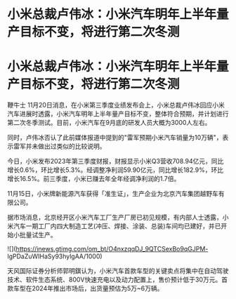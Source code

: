# 小米总裁卢伟冰：小米汽车明年上半年量产目标不变，将进行第二次冬测

# 小米总裁卢伟冰：小米汽车明年上半年量产目标不变，将进行第二次冬测

鞭牛士
11月20日消息，在小米第三季度业绩发布会上，小米总裁卢伟冰回应小米汽车进展时透露，小米汽车明年上半年量产目标不变，整体符合预期，并计划进行第二次冬季测试。目前，小米汽车在9月底的研发人员大概为3000人左右。

同时，卢伟冰否认了此前媒体报道中提到的"雷军预期小米汽车销量为10万辆"，表示雷军并未做出过类似的比较说明。

今日，小米发布2023年第三季度财报，财报显示小米Q3营收708.94亿元，同比增长0.6%，环比增长5.3%。经调整净利润59.90亿元，同比增长182.9%，环比增长16.5%。前三季度，小米已赚去年全年经调净利润的1.7倍。

11月15日，小米牌新能源汽车获得「准生证」，生产企业为北京汽车集团越野车有限公司。

据市场消息，北京经开区小米汽车工厂生产厂房已初见规模，有内部人士透露，小米汽车一期工厂内四大制造工艺(冲压、焊接、涂装、总装)车间均已建好，并已开始小批量试生产。

![](https://inews.gtimg.com/om_bt/O4nxzqqDJ_9QTCSexBo9qGJPM-
lgPDaZuWIHaSy93hylgAA/1000)

天风国际证券分析师郭明錤认为，小米汽车首款车型的关键卖点将集中在自动驾驶技术、软件生态系统、800V快速充电以及动力配置上，售价预计低于30万元。首款车型在2024年推出市场后，出货量预估为5万~6万辆。

